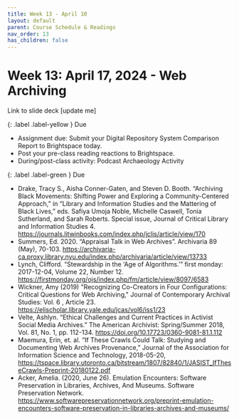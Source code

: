 ```yaml
---
title: Week 13 - April 10
layout: default
parent: Course Schedule & Readings
nav_order: 13
has_children: false
---
```

# Week 13: April 17, 2024 - Web Archiving
Link to slide deck [update me]

{: .label .label-yellow }
Due
* Assignment due: Submit your Digital Repository System Comparison Report to Brightspace today.
* Post your pre-class reading reactions to Brightspace.
* During/post-class activity: Podcast Archaeology Activity

{: .label .label-green }
Due
* Drake, Tracy S., Aisha Conner-Gaten, and Steven D. Booth. “Archiving Black Movements: Shifting Power and Exploring a Community-Centered Approach,” in “Library and Information Studies and the Mattering of Black Lives,” eds. Safiya Umoja Noble, Michelle Caswell, Tonia Sutherland, and Sarah Roberts. Special issue, Journal of Critical Library and Information Studies 4. <a href="https://journals.litwinbooks.com/index.php/jclis/article/view/170" target="_blank">https://journals.litwinbooks.com/index.php/jclis/article/view/170</a>
* Summers, Ed. 2020. “Appraisal Talk in Web Archives”. Archivaria 89 (May), 70-103. <a href="https://archivaria-ca.proxy.library.nyu.edu/index.php/archivaria/article/view/13733" target="_blank">https://archivaria-ca.proxy.library.nyu.edu/index.php/archivaria/article/view/13733</a>
* Lynch, Clifford. “Stewardship in the ‘Age of Algorithms.’” first monday: 2017-12-04, Volume 22, Number 12. <a href="https://firstmonday.org/ojs/index.php/fm/article/view/8097/6583" target="_blank">https://firstmonday.org/ojs/index.php/fm/article/view/8097/6583</a>
* Wickner, Amy (2019) "Recognizing Co-Creators in Four Configurations: Critical Questions for Web Archiving," Journal of Contemporary Archival Studies: Vol. 6 , Article 23. <a href="https://elischolar.library.yale.edu/jcas/vol6/iss1/23" target="_blank">https://elischolar.library.yale.edu/jcas/vol6/iss1/23</a>
* Velte, Ashlyn. “Ethical Challenges and Current Practices in Activist Social Media Archives.” The American Archivist: Spring/Summer 2018, Vol. 81, No. 1, pp. 112-134. <a href="https://doi.org/10.17723/0360-9081-81.1.112" target="_blank">https://doi.org/10.17723/0360-9081-81.1.112</a>
* Maemura, Erin, et. al. “If These Crawls Could Talk: Studying and Documenting Web Archives Provenance,” Journal of the Association for Information Science and Technology, 2018-05-20, <a href="https://tspace.library.utoronto.ca/bitstream/1807/82840/1/JASIST_IfTheseCrawls-Preprint-20180122.pdf" target="_blank">https://tspace.library.utoronto.ca/bitstream/1807/82840/1/JASIST_IfTheseCrawls-Preprint-20180122.pdf</a>
* Acker, Amelia. (2020, June 26). Emulation Encounters: Software Preservation in Libraries, Archives, And Museums. Software Preservation Network. <a href="https://www.softwarepreservationnetwork.org/preprint-emulation-encounters-software-preservation-in-libraries-archives-and-museums/" target="_blank">https://www.softwarepreservationnetwork.org/preprint-emulation-encounters-software-preservation-in-libraries-archives-and-museums/</a>
